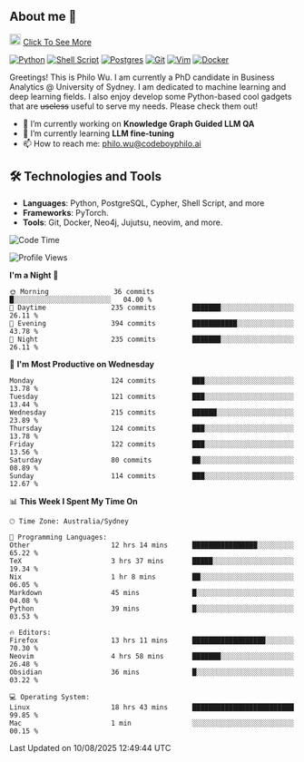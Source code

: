 ## About me 🤗

<a href="#"><img src="https://media.giphy.com/media/hvRJCLFzcasrR4ia7z/giphy.gif" width="20px" height="20px"></a> [Click To See More](https://codeboyphilo.github.io)

[![Python](https://img.shields.io/badge/python-3670A0?style=for-the-badge&logo=python&logoColor=ffdd54)](#)
[![Shell Script](https://img.shields.io/badge/shell_script-%23121011.svg?style=for-the-badge&logo=gnu-bash&logoColor=white)](#)
[![Postgres](https://img.shields.io/badge/postgres-%23316192.svg?style=for-the-badge&logo=postgresql&logoColor=white)](#)
[![Git](https://img.shields.io/badge/git-%23F05033.svg?style=for-the-badge&logo=git&logoColor=white)](#)
[![Vim](https://img.shields.io/badge/VIM-%2311AB00.svg?style=for-the-badge&logo=vim&logoColor=white)](#)
[![Docker](https://img.shields.io/badge/docker-%230db7ed.svg?style=for-the-badge&logo=docker&logoColor=white)](#)

Greetings! This is Philo Wu. I am currently a PhD candidate in Business Analytics \@ University of Sydney. I am dedicated to machine learning and deep learning fields. I also enjoy develop some Python-based cool gadgets that are ~~useless~~ useful to serve my needs. Please check them out!

- 🔭 I’m currently working on **Knowledge Graph Guided LLM QA**
- 🌱 I’m currently learning **LLM fine-tuning**
- 📫 How to reach me: philo.wu@codeboyphilo.ai

## 🛠 Technologies and Tools
- **Languages**: Python, PostgreSQL, Cypher, Shell Script, and more
- **Frameworks**: PyTorch.
- **Tools**: Git, Docker, Neo4j, Jujutsu, neovim, and more.

<!--START_SECTION:waka-->
![Code Time](http://img.shields.io/badge/Code%20Time-981%20hrs%2017%20mins-blue)

![Profile Views](http://img.shields.io/badge/Profile%20Views-3-blue)

**I'm a Night 🦉** 

```text
🌞 Morning                36 commits          █░░░░░░░░░░░░░░░░░░░░░░░░   04.00 % 
🌆 Daytime                235 commits         ███████░░░░░░░░░░░░░░░░░░   26.11 % 
🌃 Evening                394 commits         ███████████░░░░░░░░░░░░░░   43.78 % 
🌙 Night                  235 commits         ███████░░░░░░░░░░░░░░░░░░   26.11 % 
```
📅 **I'm Most Productive on Wednesday** 

```text
Monday                   124 commits         ███░░░░░░░░░░░░░░░░░░░░░░   13.78 % 
Tuesday                  121 commits         ███░░░░░░░░░░░░░░░░░░░░░░   13.44 % 
Wednesday                215 commits         ██████░░░░░░░░░░░░░░░░░░░   23.89 % 
Thursday                 124 commits         ███░░░░░░░░░░░░░░░░░░░░░░   13.78 % 
Friday                   122 commits         ███░░░░░░░░░░░░░░░░░░░░░░   13.56 % 
Saturday                 80 commits          ██░░░░░░░░░░░░░░░░░░░░░░░   08.89 % 
Sunday                   114 commits         ███░░░░░░░░░░░░░░░░░░░░░░   12.67 % 
```


📊 **This Week I Spent My Time On** 

```text
🕑︎ Time Zone: Australia/Sydney

💬 Programming Languages: 
Other                    12 hrs 14 mins      ████████████████░░░░░░░░░   65.22 % 
TeX                      3 hrs 37 mins       █████░░░░░░░░░░░░░░░░░░░░   19.34 % 
Nix                      1 hr 8 mins         ██░░░░░░░░░░░░░░░░░░░░░░░   06.05 % 
Markdown                 45 mins             █░░░░░░░░░░░░░░░░░░░░░░░░   04.08 % 
Python                   39 mins             █░░░░░░░░░░░░░░░░░░░░░░░░   03.53 % 

🔥 Editors: 
Firefox                  13 hrs 11 mins      ██████████████████░░░░░░░   70.30 % 
Neovim                   4 hrs 58 mins       ███████░░░░░░░░░░░░░░░░░░   26.48 % 
Obsidian                 36 mins             █░░░░░░░░░░░░░░░░░░░░░░░░   03.22 % 

💻 Operating System: 
Linux                    18 hrs 43 mins      █████████████████████████   99.85 % 
Mac                      1 min               ░░░░░░░░░░░░░░░░░░░░░░░░░   00.15 % 
```


 Last Updated on 10/08/2025 12:49:44 UTC
<!--END_SECTION:waka-->
